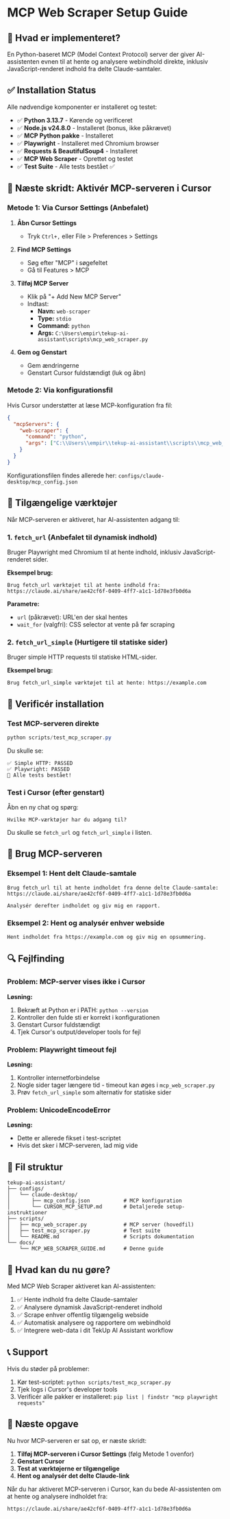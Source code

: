 # MCP Web Scraper Setup Guide

## 🎯 Hvad er implementeret?

En Python-baseret MCP (Model Context Protocol) server der giver AI-assistenten evnen til at hente og analysere webindhold direkte, inklusiv JavaScript-renderet indhold fra delte Claude-samtaler.

## ✅ Installation Status

Alle nødvendige komponenter er installeret og testet:

- ✅ **Python 3.13.7** - Kørende og verificeret
- ✅ **Node.js v24.8.0** - Installeret (bonus, ikke påkrævet)
- ✅ **MCP Python pakke** - Installeret
- ✅ **Playwright** - Installeret med Chromium browser
- ✅ **Requests & BeautifulSoup4** - Installeret
- ✅ **MCP Web Scraper** - Oprettet og testet
- ✅ **Test Suite** - Alle tests bestået ✅

## 🚀 Næste skridt: Aktivér MCP-serveren i Cursor

### Metode 1: Via Cursor Settings (Anbefalet)

1. **Åbn Cursor Settings**
   - Tryk `Ctrl+,` eller File > Preferences > Settings

2. **Find MCP Settings**
   - Søg efter "MCP" i søgefeltet
   - Gå til Features > MCP

3. **Tilføj MCP Server**
   - Klik på "+ Add New MCP Server"
   - Indtast:
     - **Navn:** `web-scraper`
     - **Type:** `stdio`
     - **Command:** `python`
     - **Args:** `C:\Users\empir\tekup-ai-assistant\scripts\mcp_web_scraper.py`

4. **Gem og Genstart**
   - Gem ændringerne
   - Genstart Cursor fuldstændigt (luk og åbn)

### Metode 2: Via konfigurationsfil

Hvis Cursor understøtter at læse MCP-konfiguration fra fil:

```json
{
  "mcpServers": {
    "web-scraper": {
      "command": "python",
      "args": ["C:\\Users\\empir\\tekup-ai-assistant\\scripts\\mcp_web_scraper.py"]
    }
  }
}
```

Konfigurationsfilen findes allerede her: `configs/claude-desktop/mcp_config.json`

## 🔧 Tilgængelige værktøjer

Når MCP-serveren er aktiveret, har AI-assistenten adgang til:

### 1. `fetch_url` (Anbefalet til dynamisk indhold)

Bruger Playwright med Chromium til at hente indhold, inklusiv JavaScript-renderet sider.

**Eksempel brug:**
```
Brug fetch_url værktøjet til at hente indhold fra:
https://claude.ai/share/ae42cf6f-0409-4ff7-a1c1-1d78e3fb0d6a
```

**Parametre:**

- `url` (påkrævet): URL'en der skal hentes
- `wait_for` (valgfri): CSS selector at vente på før scraping

### 2. `fetch_url_simple` (Hurtigere til statiske sider)

Bruger simple HTTP requests til statiske HTML-sider.

**Eksempel brug:**
```
Brug fetch_url_simple værktøjet til at hente: https://example.com
```

## 🧪 Verificér installation

### Test MCP-serveren direkte

```powershell
python scripts/test_mcp_scraper.py
```

Du skulle se:
```
✅ Simple HTTP: PASSED
✅ Playwright: PASSED
🎉 Alle tests bestået!
```

### Test i Cursor (efter genstart)

Åbn en ny chat og spørg:
```
Hvilke MCP-værktøjer har du adgang til?
```

Du skulle se `fetch_url` og `fetch_url_simple` i listen.

## 🎯 Brug MCP-serveren

### Eksempel 1: Hent delt Claude-samtale

```
Brug fetch_url til at hente indholdet fra denne delte Claude-samtale:
https://claude.ai/share/ae42cf6f-0409-4ff7-a1c1-1d78e3fb0d6a

Analysér derefter indholdet og giv mig en rapport.
```

### Eksempel 2: Hent og analysér enhver webside

```
Hent indholdet fra https://example.com og giv mig en opsummering.
```

## 🔍 Fejlfinding

### Problem: MCP-server vises ikke i Cursor

**Løsning:**

1. Bekræft at Python er i PATH: `python --version`
2. Kontroller den fulde sti er korrekt i konfigurationen
3. Genstart Cursor fuldstændigt
4. Tjek Cursor's output/developer tools for fejl

### Problem: Playwright timeout fejl

**Løsning:**

1. Kontroller internetforbindelse
2. Nogle sider tager længere tid - timeout kan øges i `mcp_web_scraper.py`
3. Prøv `fetch_url_simple` som alternativ for statiske sider

### Problem: UnicodeEncodeError

**Løsning:**

- Dette er allerede fikset i test-scriptet
- Hvis det sker i MCP-serveren, lad mig vide

## 📁 Fil struktur

```
tekup-ai-assistant/
├── configs/
│   └── claude-desktop/
│       ├── mcp_config.json           # MCP konfiguration
│       └── CURSOR_MCP_SETUP.md       # Detaljerede setup-instruktioner
├── scripts/
│   ├── mcp_web_scraper.py            # MCP server (hovedfil)
│   ├── test_mcp_scraper.py           # Test suite
│   └── README.md                     # Scripts dokumentation
└── docs/
    └── MCP_WEB_SCRAPER_GUIDE.md      # Denne guide
```

## 🎉 Hvad kan du nu gøre?

Med MCP Web Scraper aktiveret kan AI-assistenten:

1. ✅ Hente indhold fra delte Claude-samtaler
2. ✅ Analysere dynamisk JavaScript-renderet indhold
3. ✅ Scrape enhver offentlig tilgængelig webside
4. ✅ Automatisk analysere og rapportere om webindhold
5. ✅ Integrere web-data i dit TekUp AI Assistant workflow

## 📞 Support

Hvis du støder på problemer:

1. Kør test-scriptet: `python scripts/test_mcp_scraper.py`
2. Tjek logs i Cursor's developer tools
3. Verificér alle pakker er installeret: `pip list | findstr "mcp playwright requests"`

## 🔄 Næste opgave

Nu hvor MCP-serveren er sat op, er næste skridt:

1. **Tilføj MCP-serveren i Cursor Settings** (følg Metode 1 ovenfor)
2. **Genstart Cursor**
3. **Test at værktøjerne er tilgængelige**
4. **Hent og analysér det delte Claude-link**

Når du har aktiveret MCP-serveren i Cursor, kan du bede AI-assistenten om at hente og analysere indholdet fra:
```
https://claude.ai/share/ae42cf6f-0409-4ff7-a1c1-1d78e3fb0d6a
```

